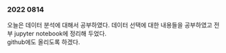 ### 2022 0814

오늘은 데이터 분석에 대해서 공부하였다.
데이터 선택에 대한 내용들을 공부하였고 전부 jupyter notebook에 정리해 두었다.  
github에도 올리도록 하겠다.   
